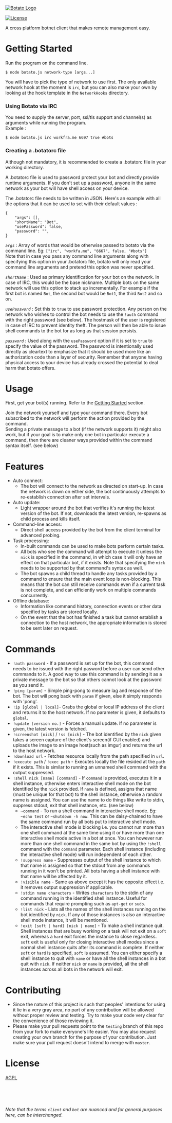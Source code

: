 [![Botato Logo](https://i.imgur.com/KLD48pY.png)](https://github.com/EnKrypt/Botato)

[![License](https://img.shields.io/badge/License-AGPL%20v3-blue.svg)](https://raw.githubusercontent.com/EnKrypt/Botato/master/LICENSE.txt)  

 A cross platform botnet client that makes remote management easy.

# Getting Started

Run the program on the command line.

```
$ node botato.js network-type [args...]
```

You will have to pick the type of network to use first.  The only available network hook at the moment is `irc`, but you can also make your own by looking at the hook template in the `NetworkHooks` directory.  

### Using Botato via IRC
You need to supply the server, port, ssl/tls support and channel(s) as arguments while running the program.  
Example :

```
$ node botato.js irc workfra.me 6697 true #bots
```

### Creating a .botatorc file
Although not mandatory, it is recommended to create a .botatorc file in your working directory.

A .botatorc file is used to password protect your bot and directly provide runtime arguments. If you don't set up a password, anyone in the same network as your bot will have shell access on your device.

The .botatorc file needs to be written in JSON. Here's an example with all the options that it can be used to set with their default values :

```
{
    "args": [],
    "shortName": "Bot",
    "usePassword": false,
    "password": "",
}
```

*`args`* : Array of words that would be otherwise passed to botato via the command line. Eg: `["irc", "workfa.me", "6667", false, "#bots"]`  
Note that in case you pass any command line arguments along with specifying this option in your .botatorc file, botato will only read your command line arguments and pretend this option was never specified.

*`shortName`* : Used as primary identification for your bot on the network. In case of IRC, this would be the base nickname. Multiple bots on the same network will use this option to stack up incrementally. For example if the first bot is named `Bot`, the second bot would be `Bot1`, the third `Bot2` and so on.

*`usePassword`* : Set this to `true` to use password protection. Any person on the network who wishes to control the bot needs to use the `!auth` command with the right password (see below). The hostmask of the user is registered in case of IRC to prevent identity theft. The person will then be able to issue shell commands to the bot for as long as that session persists.

*`password`* : Used along with the `usePassword` option if it is set to `true` to specify the value of the password. The password is intentionally used directly as cleartext to emphasize that it should be used more like an authorization code than a layer of security. Remember that anyone having physical access to your device has already crossed the potential to deal harm that botato offers.

# Usage

First, get your bot(s) running. Refer to the [Getting Started](#getting-started) section.

Join the network yourself and type your command there. Every bot subscribed to the network will perform the action provided by the command.  
Sending a private message to a bot (if the network supports it) might also work, but if your goal is to make only one bot in particular execute a command, then there are cleaner ways provided within the command syntax itself. (see below)

# Features

* Auto connect:
    * The bot will connect to the network as directed on start-up. In case the network is down on either side, the bot continuously attempts to re-establish connection after set intervals.
* Auto update:
    * Light wrapper around the bot that verifies it's running the latest version of the bot. If not, downloads the latest version, re-spawns as child process and kills itself.
* Command-line access:
    * Direct shell access provided by the bot from the client terminal for advanced probing.
* Task processing:
    * In-built commands can be used to make bots perform certain tasks.
    * All bots who see the command will attempt to execute it unless the `nick` is specified in the command, in which case it will only have an effect on that particular bot, if it exists. Note that specifying the `nick` needs to be supported by that command's syntax as well.
    * The bot spawns a child thread to handle any tasks provided by a command to ensure that the main event loop is non-blocking. This means that the bot can still receive commands even if a current task is not complete, and can efficiently work on multiple commands concurrently.
* Offline database:
    * Information like command history, connection events or other data specified by tasks are stored locally.
    * On the event that the bot has finished a task but cannot establish a connection to the host network, the appropriate information is stored to be sent later on request.

# Commands

* `!auth password` - If a password is set up for the bot, this command needs to be issued with the right pasword before a user can send other commands to it. A good way to use this command is by sending it as a private message to the bot so that others cannot look at the password as you send it.
* `!ping [param]` - Simple ping-pong to measure lag and response of the bot. The bot will pong back with `param` if given, else it simply responds with 'pong'.
* `!ip [global | local]`- Grabs the global or local IP address of the client and returns it to the host network. If no parameter is given, it defaults to `global`.
* `!update [version no.]` - Forces a manual update. If no parameter is given, the latest version is fetched.
* `!screenshot [nick]` / `!ss [nick]` - The bot identified by the `nick` given takes a screen capture of the client's screen(if GUI enabled) and uploads the image to an image host(such as imgur) and returns the url to the host network.
* `!download url` - Fetches resource locally from the path specified in `url`.
* `!execute path` / `!exec path` - Executes locally the file resided at the `path` if it exists. This is similar to running an unnamed shell command with the output suppressed.
* `!shell nick [name] [command]` - If `command` is provided, executes it in a shell instance, otherwise enters interactive shell mode on the bot identified by the `nick` provided. If `name` is defined, assigns that name (must be unique for that bot) to the shell instance, otherwise a random name is assigned. You can use the name to do things like write to stdin, suppress stdout, exit that shell instance, etc. (see below)
    * `~command` - To run a shell command in interactive shell mode. Eg: `~echo test` or `~shutdown -h now`. This can be daisy-chained to have the same command run by all bots put to interactive shell mode.
    * The interactive shell mode is blocking i.e. you cannot run more than one shell command at the same time using it or have more than one interactive shell mode active in a bot at once. You can however run more than one shell command in the same bot by using the `!shell` command with the `command` parameter. Each shell instance (including the interactive shell mode) will run independent of each other.
    * `!suppress name` - Suppresses output of the shell instance to which that name is assigned so that the stdout from any commands running in it won't be printed. All bots having a shell instance with that name will be affected by it.
    * `!visible name` - Same as above except it has the opposite effect i.e. it removes output suppression if applicable.
    * `!stdin name characters` - Writes `characters` to the stdin of any command running in the identified shell instance. Useful for commands that require prompting such as `apt-get` or `sudo`.
    * `!list nick` - Lists all the names of the shell instances running on the bot identified by `nick`. If any of those instances is also an interactive shell mode instance, it will be mentioned.
    * `!exit [soft | hard] [nick | name]` - To make a shell instance quit. Shell instances that are busy working on a task will not exit on a `soft` exit, whereas a `hard` exit forces the instance to close regardless. `soft` exit is useful only for closing interactive shell modes since a normal shell instance quits after its command is complete. If neither `soft` or `hard` is specified, `soft` is assumed. You can either specify a shell instance to quit with `name` or have all the shell instances in a bot quit with `nick`. If neither `nick` or `name` is provided, all the shell instances across all bots in the network will exit.

# Contributing

  * Since the nature of this project is such that peoples' intentions for using it lie in a very gray area, no part of any contribution will be allowed without proper review and testing. Try to make your code very clear for the convenience of those reviewing it.
  * Please make your pull requests point to the `testing` branch of this repo from your fork to make everyone's life easier. You may also request creating your own branch for the purpose of your contribution. Just make sure your pull request doesn't intend to merge with `master`.

# License

[AGPL](LICENSE.txt)

&nbsp;

&nbsp;

###### Note that the terms `client` and `bot` are nuanced and for general purposes here, can be interchanged.
